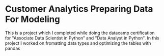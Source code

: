 # Customer Analytics Preparing Data For Modeling

This is a project which I completed while doing the datacamp certification for "Associate Data Scientist in Python" and "Data Analyst in Python". In this project I worked on fromatting data types and optimizing the tables with pandas 
